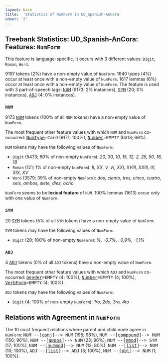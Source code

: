 ```yaml
---
layout: base
title:  'Statistics of NumForm in UD_Spanish-AnCora'
udver: '2'
---
```


## Treebank Statistics: UD_Spanish-AnCora: Features: `NumForm`

This feature is language-specific.
It occurs with 3 different values: `Digit`, `Roman`, `Word`.

9197 tokens (2%) have a non-empty value of `NumForm`.
1640 types (4%) occur at least once with a non-empty value of `NumForm`.
1617 lemmas (6%) occur at least once with a non-empty value of `NumForm`.
The feature is used with 3 part-of-speech tags: <tt><a href="es_ancora-pos-NUM.html">NUM</a></tt> (9173; 2% instances), <tt><a href="es_ancora-pos-SYM.html">SYM</a></tt> (20; 0% instances), <tt><a href="es_ancora-pos-ADJ.html">ADJ</a></tt> (4; 0% instances).

### `NUM`

9173 <tt><a href="es_ancora-pos-NUM.html">NUM</a></tt> tokens (100% of all `NUM` tokens) have a non-empty value of `NumForm`.

The most frequent other feature values with which `NUM` and `NumForm` co-occurred: <tt><a href="es_ancora-feat-NumType.html">NumType</a></tt><tt>=Card</tt> (9171; 100%), <tt><a href="es_ancora-feat-Number.html">Number</a></tt><tt>=EMPTY</tt> (6313; 69%).

`NUM` tokens may have the following values of `NumForm`:

* `Digit` (5473; 60% of non-empty `NumForm`): <em>20, 30, 10, 15, 12, 2, 25, 50, 16, 18</em>
* `Roman` (121; 1% of non-empty `NumForm`): <em>II, XX, V, VI, XXI, XVIII, XXIII, IX, XIX, XV</em>
* `Word` (3579; 39% of non-empty `NumForm`): <em>dos, ciento, tres, cinco, cuatro, seis, ambos, siete, diez, ocho</em>

`NumForm` seems to be **lexical feature** of `NUM`. 100% lemmas (1613) occur only with one value of `NumForm`.

### `SYM`

20 <tt><a href="es_ancora-pos-SYM.html">SYM</a></tt> tokens (5% of all `SYM` tokens) have a non-empty value of `NumForm`.

`SYM` tokens may have the following values of `NumForm`:

* `Digit` (20; 100% of non-empty `NumForm`): <em>%, -0,7%, -0,9%, -1,1%</em>

### `ADJ`

4 <tt><a href="es_ancora-pos-ADJ.html">ADJ</a></tt> tokens (0% of all `ADJ` tokens) have a non-empty value of `NumForm`.

The most frequent other feature values with which `ADJ` and `NumForm` co-occurred: <tt><a href="es_ancora-feat-Gender.html">Gender</a></tt><tt>=EMPTY</tt> (4; 100%), <tt><a href="es_ancora-feat-Number.html">Number</a></tt><tt>=EMPTY</tt> (4; 100%), <tt><a href="es_ancora-feat-VerbForm.html">VerbForm</a></tt><tt>=EMPTY</tt> (4; 100%).

`ADJ` tokens may have the following values of `NumForm`:

* `Digit` (4; 100% of non-empty `NumForm`): <em>1ro, 2do, 3ro, 4to</em>

## Relations with Agreement in `NumForm`

The 10 most frequent relations where parent and child node agree in `NumForm`:
<tt>NUM --[<tt><a href="es_ancora-dep-conj.html">conj</a></tt>]--> NUM</tt> (195; 98%),
<tt>NUM --[<tt><a href="es_ancora-dep-compound.html">compound</a></tt>]--> NUM</tt> (156; 96%),
<tt>NUM --[<tt><a href="es_ancora-dep-appos.html">appos</a></tt>]--> NUM</tt> (23; 96%),
<tt>NUM --[<tt><a href="es_ancora-dep-nmod.html">nmod</a></tt>]--> SYM</tt> (17; 100%),
<tt>NUM --[<tt><a href="es_ancora-dep-nummod.html">nummod</a></tt>]--> NUM</tt> (12; 80%),
<tt>NUM --[<tt><a href="es_ancora-dep-list.html">list</a></tt>]--> NUM</tt> (10; 100%),
<tt>ADJ --[<tt><a href="es_ancora-dep-list.html">list</a></tt>]--> ADJ</tt> (3; 100%),
<tt>NUM --[<tt><a href="es_ancora-dep-obl.html">obl</a></tt>]--> NUM</tt> (1; 100%).


